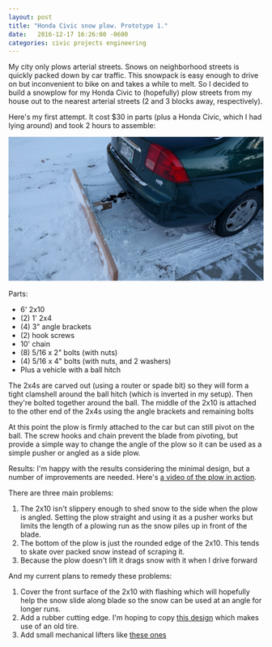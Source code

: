 ```yaml
---
layout: post
title: "Honda Civic snow plow. Prototype 1."
date:   2016-12-17 16:26:00 -0600
categories: civic projects engineering
---
```


My city only plows arterial streets. Snows on neighborhood streets is quickly packed down by car 
traffic. This snowpack is easy enough to drive on but inconvenient to bike on and takes a while
to melt. So I decided to build a snowplow for my Honda Civic to (hopefully) plow streets from my 
house out to the nearest arterial streets (2 and 3 blocks away, respectively).

Here's my first attempt. It cost $30 in parts (plus a Honda Civic, which I had lying around) and 
took 2 hours to assemble:

[![Snowplow](/assets/images/snowplow01.jpg)](/assets/images/snowplow01.jpg)

Parts:

* 6' 2x10
* (2) 1' 2x4
* (4) 3" angle brackets
* (2) hook screws
* 10' chain
* (8) 5/16 x 2" bolts (with nuts)
* (4) 5/16 x 4" bolts (with nuts, and 2 washers)
* Plus a vehicle with a ball hitch

The 2x4s are carved out (using a router or spade bit) so they will form a tight clamshell around the 
ball hitch (which is inverted in my setup). Then they're bolted together around the ball. The middle 
of the 2x10 is attached to the other end of the 2x4s using the angle brackets and remaining bolts

At this point the plow is firmly attached to the car but can still pivot on the ball. The screw hooks 
and chain prevent the blade from pivoting, but provide a simple way to change the angle of the plow 
so it can be used as a simple pusher or angled as a side plow.

Results:
I'm happy with the results considering the minimal design, but a number of improvements are needed.
Here's [a video of the plow in action](https://www.youtube.com/watch?v=7oPFvrKj050).

There are three main problems:

1. The 2x10 isn't slippery enough to shed snow to the side when the plow is angled. Setting the plow 
straight and using it as a pusher works but limits the length of a plowing run as the snow piles up
in front of the blade.
2. The bottom of the plow is just the rounded edge of the 2x10. This tends to skate over packed snow 
instead of scraping it.
3. Because the plow doesn't lift it drags snow with it when I drive forward

And my current plans to remedy these problems:

1. Cover the front surface of the 2x10 with flashing which will hopefully help the snow slide along
blade so the snow can be used at an angle for longer runs.
2. Add a rubber cutting edge. I'm hoping to copy [this design](http://woodchuckcanuck.com/2014/01/19/mooseplow-redneck-cutting-edge/])
which makes use of an old tire.
3. Add small mechanical lifters like [these ones](https://www.youtube.com/watch?v=C0AHrpLKCZc)